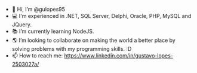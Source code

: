 - 👋 Hi, I’m @gulopes95
- 💻 I'm experienced in .NET, SQL Server, Delphi, Oracle, PHP, MySQL and JQuery.
- 📚 I’m currently learning NodeJS.
- 🌎 I’m looking to collaborate on making the world a better place by solving problems with my programming skills. :D
- 📫 How to reach me: https://www.linkedin.com/in/gustavo-lopes-2503027a/

<!--
**gulopes95/gulopes95** is a ✨ _special_ ✨ repository because its `README.md` (this file) appears on your GitHub profile.
-->
